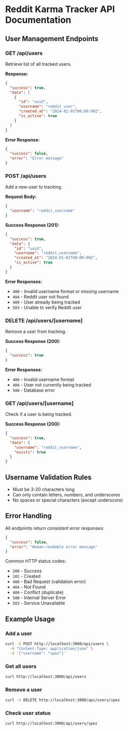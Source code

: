 # Reddit Karma Tracker API Documentation

## User Management Endpoints

### GET /api/users
Retrieve list of all tracked users.

**Response:**
```json
{
  "success": true,
  "data": [
    {
      "id": "uuid",
      "username": "reddit_user",
      "created_at": "2024-01-01T00:00:00Z",
      "is_active": true
    }
  ]
}
```

**Error Response:**
```json
{
  "success": false,
  "error": "Error message"
}
```

### POST /api/users
Add a new user to tracking.

**Request Body:**
```json
{
  "username": "reddit_username"
}
```

**Success Response (201):**
```json
{
  "success": true,
  "data": {
    "id": "uuid",
    "username": "reddit_username",
    "created_at": "2024-01-01T00:00:00Z",
    "is_active": true
  }
}
```

**Error Responses:**
- `400` - Invalid username format or missing username
- `404` - Reddit user not found
- `409` - User already being tracked
- `503` - Unable to verify Reddit user

### DELETE /api/users/[username]
Remove a user from tracking.

**Success Response (200):**
```json
{
  "success": true
}
```

**Error Responses:**
- `400` - Invalid username format
- `404` - User not currently being tracked
- `500` - Database error

### GET /api/users/[username]
Check if a user is being tracked.

**Success Response (200):**
```json
{
  "success": true,
  "data": {
    "username": "reddit_username",
    "exists": true
  }
}
```

## Username Validation Rules

- Must be 3-20 characters long
- Can only contain letters, numbers, and underscores
- No spaces or special characters (except underscore)

## Error Handling

All endpoints return consistent error responses:
```json
{
  "success": false,
  "error": "Human-readable error message"
}
```

Common HTTP status codes:
- `200` - Success
- `201` - Created
- `400` - Bad Request (validation error)
- `404` - Not Found
- `409` - Conflict (duplicate)
- `500` - Internal Server Error
- `503` - Service Unavailable

## Example Usage

### Add a user
```bash
curl -X POST http://localhost:3000/api/users \
  -H "Content-Type: application/json" \
  -d '{"username": "spez"}'
```

### Get all users
```bash
curl http://localhost:3000/api/users
```

### Remove a user
```bash
curl -X DELETE http://localhost:3000/api/users/spez
```

### Check user status
```bash
curl http://localhost:3000/api/users/spez
```